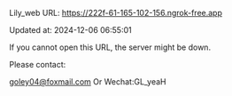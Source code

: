 Lily_web URL: https://222f-61-165-102-156.ngrok-free.app

Updated at: 2024-12-06 06:55:01

If you cannot open this URL, the server might be down.

Please contact: 

goley04@foxmail.com Or Wechat:GL_yeaH
